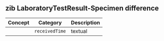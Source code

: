 ## zib LaboratoryTestResult-Specimen difference

| Concept         | Category          | Description                             | 
|-----------------|-------------------|-----------------------------------------|
||`receivedTime`| textual | Removed sentence 'This is the issue...' ([zib ticket #1551](https://bits.nictiz.nl/browse/ZIB-1551))|